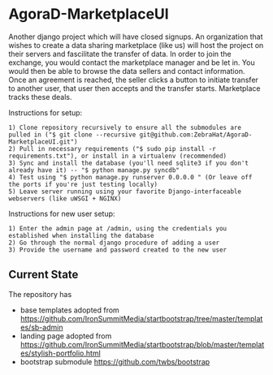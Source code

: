 AgoraD-MarketplaceUI
====================
Another django project which will have closed signups. An organization that wishes to create a data sharing marketplace (like us) will host the project on their servers and fascilitate the transfer of data. In order to join the exchange, you would contact the marketplace manager and be let in. You would then be able to browse the data sellers and contact information. Once an agreement is reached, the seller clicks a button to initiate transfer to another user, that user then accepts and the transfer starts. Marketplace tracks these deals.

Instructions for setup:

    1) Clone repository recursively to ensure all the submodules are pulled in ("$ git clone --recursive git@github.com:ZebraHat/AgoraD-MarketplaceUI.git")
    2) Pull in necessary requirements ("$ sudo pip install -r requirements.txt"), or install in a virtualenv (recommended)
    3) Sync and install the database (you'll need sqlite3 if you don't already have it) -- "$ python manage.py syncdb"
    4) Test using "$ python manage.py runserver 0.0.0.0 " (Or leave off the ports if you're just testing locally)
    5) Leave server running using your favorite Django-interfaceable webservers (like uWSGI + NGINX)

Instructions for new user setup:

    1) Enter the admin page at /admin, using the credentials you established when installing the database
    2) Go through the normal django procedure of adding a user
    3) Provide the username and password created to the new user

Current State
-------------
The repository has
 * base templates adopted from https://github.com/IronSummitMedia/startbootstrap/tree/master/templates/sb-admin
 * landing page adopted from https://github.com/IronSummitMedia/startbootstrap/blob/master/templates/stylish-portfolio.html
 * bootstrap submodule https://github.com/twbs/bootstrap
